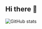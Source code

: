 ## Hi there 👋

![GitHub stats](https://github-readme-stats-git-master-vinciwus-projects.vercel.app/api?username=VinciWu557)


<!--
**VinciWu557/VinciWu557** is a ✨ _special_ ✨ repository because its `README.md` (this file) appears on your GitHub profile.

Here are some ideas to get you started:

- 🔭 I’m currently working on ...
- 🌱 I’m currently learning ...
- 👯 I’m looking to collaborate on ...
- 🤔 I’m looking for help with ...
- 💬 Ask me about ...
- 📫 How to reach me: ...
- 😄 Pronouns: ...
- ⚡ Fun fact: ...
-->
